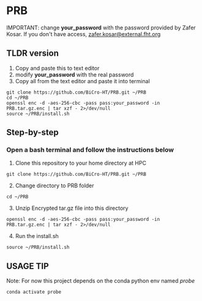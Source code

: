 # PRB

IMPORTANT: change **your_password** with the password provided by Zafer Kosar.
If you don't have access, zafer.kosar@external.fht.org


## TLDR version

1. Copy and paste this to text editor
2. modify **your_password** with the real password
3. Copy all from the text editor and paste it into terminal

```shell
git clone https://github.com/BiCro-HT/PRB.git ~/PRB
cd ~/PRB
openssl enc -d -aes-256-cbc -pass pass:your_password -in PRB.tar.gz.enc | tar xzf - 2>/dev/null
source ~/PRB/install.sh

```

## Step-by-step

### Open a bash terminal and follow the instructions below

1. Clone this repository to your home directory at HPC

```shell
git clone https://github.com/BiCro-HT/PRB.git ~/PRB
```

2. Change directory to PRB folder

```shell
cd ~/PRB
```

3. Unzip Encrypted tar.gz file into this directory

```shell
openssl enc -d -aes-256-cbc -pass pass:your_password -in PRB.tar.gz.enc | tar xzf - 2>/dev/null
```


4. Run the install.sh

```shell
source ~/PRB/install.sh
```

## USAGE TIP

Note: For now this project depends on the conda python env named *probe*

```shell
conda activate probe
```
